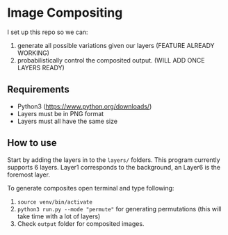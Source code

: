 # Image Compositing
I set up this repo so we can: 
1. generate all possible variations given our layers  (FEATURE ALREADY WORKING)
2. probabilistically control the composited output. (WILL ADD ONCE LAYERS READY)

## Requirements
- Python3 (https://www.python.org/downloads/)
- Layers must be in PNG format
- Layers must all have the same size

## How to use
Start by adding the layers in to the `layers/` folders. This program currently supports 6 layers. Layer1 corresponds to the background, an Layer6 is the foremost layer.

To generate composites open terminal and type following:
1. `source venv/bin/activate`
2. `python3 run.py --mode "permute"` for generating permutations (this will take time with a lot of layers)
3. Check `output` folder for composited images.